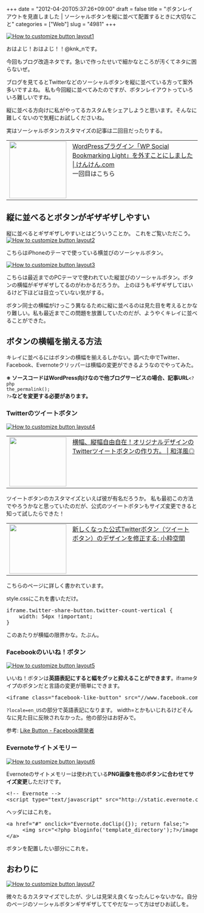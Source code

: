 +++
date = "2012-04-20T05:37:26+09:00"
draft = false
title = "ボタンレイアウトを見直しました | ソーシャルボタンを縦に並べて配置するときに大切なこと"
categories = ["Web"]
slug = "4981"
+++

<div class="center"><a href="http://knk-n.com/wp-content/uploads/2012/04/how_to_customize_button_layout1.jpg" title="How to customize button layout1" target="_blank"><img src="http://knk-n.com/wp-content/uploads/2012/04/how_to_customize_button_layout1.jpg" alt="How to customize button layout1" title="how_to_customize_button_layout1.jpg" /></a></div>

おはよじ！おはよじ！！@knk_nです。

今回もブログ改造ネタです。急いで作ったせいで細かなところが汚くてネタに困らないぜ。

ブログを見てるとTwitterなどのソーシャルボタンを縦に並べている方って案外多いですよね。
私も今回縦に並べてみたのですが、ボタンレイアウトっていろいろ難しいですね。

縦に並べる方向けに私がやってるカスタムをシェアしようと思います。そんなに難しくないので気軽にお試しくださいね。<!--more-->

実はソーシャルボタンカスタマイズの記事は二回目だったりする。

<table width="100%"><td valign="top" width="150"><a href="http://knk-n.com/2012/02/26/goodbye_wp-social-bookmarking-light/" target="_blank"><img border="0" src="http://knk-n.com/wp-content/uploads/2012/10/screenshot_2012-10-16_17.58.30.jpg" alt="" width="150" /></a></td><td valign="top"><a href="http://knk-n.com/2012/02/26/goodbye_wp-social-bookmarking-light/" target="_blank">WordPressプラグイン「WP Social Bookmarking Light」を外すことにしました | けんけん.com</a><script type="text/javascript">var url="http://knk-n.com/2012/02/26/goodbye_wp-social-bookmarking-light/";</script><script src="http://api.b.st-hatena.com/entry.count?url=http://knk-n.com/2012/02/26/goodbye_wp-social-bookmarking-light/&callback=hatebTxt"></script><br>一回目はこちら</td></table>

<h2>縦に並べるとボタンがギザギザしやすい</h2>
縦に並べるとギザギザしやすいとはどういうことか。
これをご覧いただこう。

<div class="center"><a href="http://knk-n.com/wp-content/uploads/2012/04/how_to_customize_button_layout2.jpg" title="How to customize button layout2" target="_blank"><img src="http://knk-n.com/wp-content/uploads/2012/04/how_to_customize_button_layout2.jpg" alt="How to customize button layout2" title="how_to_customize_button_layout2.jpg" /></a></div>

こちらはiPhoneのテーマで使っている横並びのソーシャルボタン。

<div class="center"><a href="http://knk-n.com/wp-content/uploads/2012/04/how_to_customize_button_layout3.jpg" title="How to customize button layout3" target="_blank"><img src="http://knk-n.com/wp-content/uploads/2012/04/how_to_customize_button_layout3.jpg" alt="How to customize button layout3" title="how_to_customize_button_layout3.jpg" /></a></div>


こちらは最近までのPCテーマで使われていた縦並びのソーシャルボタン。ボタンの横幅がギザギザしてるのがわかるだろうか。
上のほうもギザギザしてはいるけど下ほどは目立っていない気がする。

ボタン同士の横幅がけっこう異なるために縦に並べるのは見た目を考えるとかなり難しい。私も最近までこの問題を放置していたのだが、ようやくキレイに並べることができた。

<h2>ボタンの横幅を揃える方法</h2>
キレイに並べるにはボタンの横幅を揃えるしかない。調べた中でTwitter、Facebook、Evernoteクリッパーは横幅の変更ができるようなのでやってみた。

<strong>※ ソースコードはWordPress向けなので他ブログサービスの場合、記事URL</strong><code>&lt;?php the_permalink(); ?&gt;</code><strong>などを変更する必要があります。</strong>

<h3>Twitterのツイートボタン</h3>

<div class="center"><a href="http://knk-n.com/wp-content/uploads/2012/04/how_to_customize_button_layout4.jpg" title="How to customize button layout4" target="_blank"><img src="http://knk-n.com/wp-content/uploads/2012/04/how_to_customize_button_layout4.jpg" alt="How to customize button layout4" title="how_to_customize_button_layout4.jpg" /></a></div>

<table width="100%"><td valign="top" width="150"><a href="http://wayohoo.com/blog/tips/how-to-make-the-original-design-twitter-tweet-button.html" target="_blank"><img border="0" src="http://capture.heartrails.com/150x130/shadow?http://wayohoo.com/blog/tips/how-to-make-the-original-design-twitter-tweet-button.html" alt="" width="150" height="130" /></a></td><td valign="top"><a href="http://wayohoo.com/blog/tips/how-to-make-the-original-design-twitter-tweet-button.html" target="_blank">横幅、縦幅自由自在！オリジナルデザインのTwitterツイートボタンの作り方。 | 和洋風◎</a><script type="text/javascript">var url="http://wayohoo.com/blog/tips/how-to-make-the-original-design-twitter-tweet-button.html";</script><script src="http://api.b.st-hatena.com/entry.count?url=http://wayohoo.com/blog/tips/how-to-make-the-original-design-twitter-tweet-button.html&callback=hatebTxt"></script><br></td></table>
ツイートボタンのカスタマイズといえば彼が有名だろうか。
私も最初この方法でやろうかなと思っていたのだが、公式のツイートボタンもサイズ変更できると知って試したらできた！

<table width="100%"><td valign="top" width="150"><a href="http://www.koikikukan.com/archives/2011/12/10-025555.php" target="_blank"><img border="0" src="http://capture.heartrails.com/150x130/shadow?http://www.koikikukan.com/archives/2011/12/10-025555.php" alt="" width="150" height="130" /></a></td><td valign="top"><a href="http://www.koikikukan.com/archives/2011/12/10-025555.php" target="_blank">新しくなった公式Twitterボタン（ツイートボタン）のデザインを修正する: 小粋空間</a><script type="text/javascript">var url="http://www.koikikukan.com/archives/2011/12/10-025555.php";</script><script src="http://api.b.st-hatena.com/entry.count?url=http://www.koikikukan.com/archives/2011/12/10-025555.php&callback=hatebTxt"></script><br></td></table>
こちらのページに詳しく書かれています。

style.cssにこれを書いただけ。

<pre class="brush: css">
iframe.twitter-share-button.twitter-count-vertical {
    width: 54px !important;
}
</pre>

このあたりが横幅の限界かな。たぶん。

<h3>Facebookのいいね！ボタン</h3>

<div class="center"><a href="http://knk-n.com/wp-content/uploads/2012/04/how_to_customize_button_layout5.jpg" title="How to customize button layout5" target="_blank"><img src="http://knk-n.com/wp-content/uploads/2012/04/how_to_customize_button_layout5.jpg" alt="How to customize button layout5" title="how_to_customize_button_layout5.jpg" /></a></div>

いいね！ボタンは<strong>英語表記にすると幅をグッと抑えることができます</strong>。iframeタイプのボタンだと言語の変更が簡単にできます。

<pre class="brush: html">
&lt;iframe class=&quot;facebook-like-button&quot; src=&quot;//www.facebook.com/plugins/like.php?locale=en_US&amp;amp;href=&lt;?php the_permalink(); ?&gt;&amp;amp;send=false&amp;amp;layout=box_count&amp;amp;show_faces=false&amp;amp;action=like&amp;amp;colorscheme=light&amp;amp;font&amp;amp;width=55&amp;amp;height=65&amp;amp;appId=249666728412848&quot; scrolling=&quot;no&quot; frameborder=&quot;0&quot; style=&quot;border:none; overflow:hidden; width:55px; height:65px;&quot; allowTransparency=&quot;true&quot;&gt;&lt;/iframe&gt;
</pre>
<code>?locale=en_US</code>の部分で英語表記になります。
width=とかもいじれるけどそんなに見た目に反映されなかった。他の部分はお好みで。

<p>参考: <a href="https://developers.facebook.com/docs/reference/plugins/like/" target="_blank">Like Button - Facebook開発者</a></p>

<h3>Evernoteサイトメモリー</h3>

<div class="center"><a href="http://knk-n.com/wp-content/uploads/2012/04/how_to_customize_button_layout6.jpg" title="How to customize button layout6" target="_blank"><img src="http://knk-n.com/wp-content/uploads/2012/04/how_to_customize_button_layout6.jpg" alt="How to customize button layout6" title="how_to_customize_button_layout6.jpg" /></a></div>

Evernoteのサイトメモリーは使われている<strong>PNG画像を他のボタンに合わせてサイズ変更</strong>しただけです。
<pre class="brush: html">
&lt;!-- Evernote --&gt;
&lt;script type=&quot;text/javascript&quot; src=&quot;http://static.evernote.com/noteit.js&quot;&gt;&lt;/script&gt;
</pre>
ヘッダにはこれを。

<pre class="brush: html">
&lt;a href=&quot;#&quot; onclick=&quot;Evernote.doClip({}); return false;&quot;&gt;
     &lt;img src=&quot;&lt;?php bloginfo(&#039;template_directory&#039;);?&gt;/images/article-clipper-vert.png&quot; width=&quot;45&quot; alt=&quot;Clip to Evernote&quot; /&gt;
&lt;/a&gt;
</pre>
ボタンを配置したい部分にこれを。

<h2>おわりに</h2>

<div class="center"><a href="http://knk-n.com/wp-content/uploads/2012/04/how_to_customize_button_layout7.jpg" title="How to customize button layout7" target="_blank"><img src="http://knk-n.com/wp-content/uploads/2012/04/how_to_customize_button_layout7.jpg" alt="How to customize button layout7" title="how_to_customize_button_layout7.jpg" /></a></div>

微々たるカスタマイズでしたが、少しは見栄え良くなったんじゃないかな。自分のページのソーシャルボタンギザギザしててやだなーって方はぜひお試しを。
